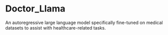 # Doctor_Llama
An autoregressive large language model specifically fine-tuned on medical datasets to assist with healthcare-related tasks.
